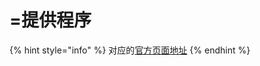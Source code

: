 # =提供程序

{% hint style="info" %}
对应的[官方页面地址](https://contributing.bitwarden.com/architecture/deep-dives/passkeys/implementations/provider/)
{% endhint %}
